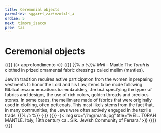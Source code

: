 ```yaml
---
title: Ceremonial objects
permalink: oggetti_cerimoniali_4
ordine: 5
next: timore_isacco
prev: tas
---
```

# Ceremonial objects
{{<row class="approfondimento">}}
{{< approfondimento >}}
{{<column>}}
{{% p %}}# *Meil* – Mantle
The *Torah* is clothed in prized ornamental fabric dressings called meilim (mantles).

Jewish tradition requires active participation from the women in preparing vestments to honor the Lord and his Law, items to be made following Biblical
recommendations for embroidery, the text specifying the types of fabrics and designs, the use of rich colors, golden threads and precious stones.
In some cases, the meilim are made of fabrics that were originally used in clothing, often petticoats. This most likely stems from the fact that, in many
communities, the Jews were often actively engaged in the textile trade.
{{% /p %}}
{{</column>}}
{{<column>}}
{{< img src="/img/manti.jpg" title="MEIL. TORAH MANTLE. Italy, 18th century ca.. Silk. Jewish Community of Ferrara.">}}
{{</column>}}
{{</row>}}